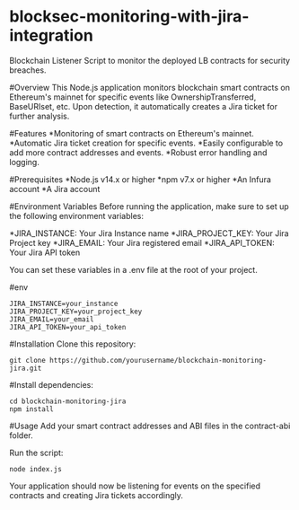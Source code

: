 # blocksec-monitoring-with-jira-integration
Blockchain Listener Script to monitor the deployed LB contracts for security breaches.


#Overview
This Node.js application monitors blockchain smart contracts on Ethereum's mainnet for specific events like OwnershipTransferred, BaseURIset, etc. Upon detection, it automatically creates a Jira ticket for further analysis.

#Features
*Monitoring of smart contracts on Ethereum's mainnet.
*Automatic Jira ticket creation for specific events.
*Easily configurable to add more contract addresses and events.
*Robust error handling and logging.

#Prerequisites
*Node.js v14.x or higher
*npm v7.x or higher
*An Infura account
*A Jira account

#Environment Variables
Before running the application, make sure to set up the following environment variables:

*JIRA_INSTANCE: Your Jira Instance name
*JIRA_PROJECT_KEY: Your Jira Project key
*JIRA_EMAIL: Your Jira registered email
*JIRA_API_TOKEN: Your Jira API token

You can set these variables in a .env file at the root of your project.

#env

``` 
JIRA_INSTANCE=your_instance
JIRA_PROJECT_KEY=your_project_key
JIRA_EMAIL=your_email
JIRA_API_TOKEN=your_api_token
```

#Installation
Clone this repository:

``` 
git clone https://github.com/yourusername/blockchain-monitoring-jira.git
``` 

#Install dependencies:
``` 
cd blockchain-monitoring-jira
npm install
```

#Usage
Add your smart contract addresses and ABI files in the contract-abi folder.

Run the script:
``` 
node index.js
``` 

Your application should now be listening for events on the specified contracts and creating Jira tickets accordingly.
